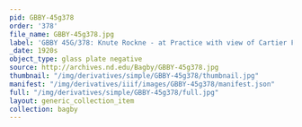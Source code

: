 ```yaml
---
pid: GBBY-45g378
order: '378'
file_name: GBBY-45g378.jpg
label: 'GBBY 45G/378: Knute Rockne - at Practice with view of Cartier Field - c1920s'
_date: 1920s
object_type: glass plate negative
source: http://archives.nd.edu/Bagby/GBBY-45g378.jpg
thumbnail: "/img/derivatives/simple/GBBY-45g378/thumbnail.jpg"
manifest: "/img/derivatives/iiif/images/GBBY-45g378/manifest.json"
full: "/img/derivatives/simple/GBBY-45g378/full.jpg"
layout: generic_collection_item
collection: bagby
---
```

